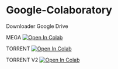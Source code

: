 # Google-Colaboratory
Downloader Google Drive

MEGA
[![Open In Colab](https://colab.research.google.com/assets/colab-badge.svg)](https://github.com/whxxyu/Google-Colaboratory/blob/main/Mega_to_Google_Drive_Downloader.ipynb)

TORRENT
[![Open In Colab](https://colab.research.google.com/assets/colab-badge.svg)](https://github.com/whxxyu/Google-Colaboratory/blob/main/Torrent_To_Google_Drive_Downloader.ipynb)

TORRENT V2
[![Open In Colab](https://colab.research.google.com/assets/colab-badge.svg)](https://github.com/whxxyu/Google-Colaboratory/blob/main/Torrent_To_Google_Drive_Downloader_v2.ipynb)
